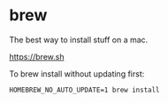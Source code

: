 # brew

The best way to install stuff on a mac.

https://brew.sh

To brew install without updating first:

```
HOMEBREW_NO_AUTO_UPDATE=1 brew install
```

